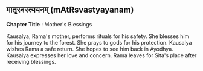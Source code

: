 ## मातृस्वस्त्ययनम् (mAtRsvastyayanam)
**Chapter Title** : Mother's Blessings

Kausalya, Rama's mother, performs rituals for his safety. She blesses him for his journey to the forest. She prays to gods for his protection. Kausalya wishes Rama a safe return. She hopes to see him back in Ayodhya. Kausalya expresses her love and concern. Rama leaves for Sita's place after receiving blessings.
